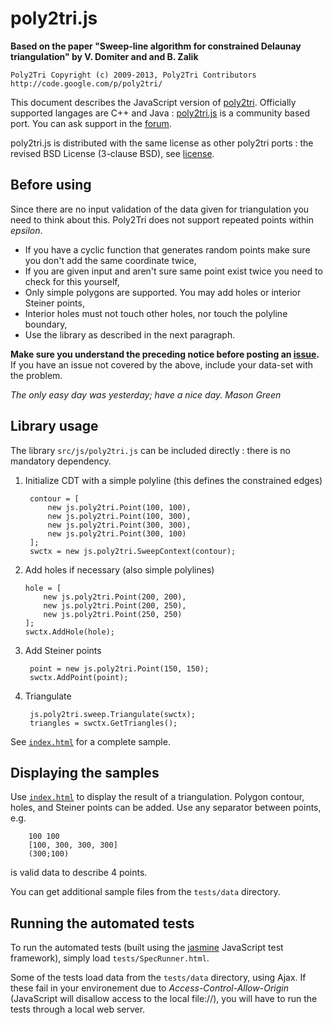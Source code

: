 
poly2tri.js
===========

**Based on the paper "Sweep-line algorithm for constrained Delaunay triangulation" by V. Domiter and and B. Zalik**

    Poly2Tri Copyright (c) 2009-2013, Poly2Tri Contributors
    http://code.google.com/p/poly2tri/

[poly2tri]: http://code.google.com/p/poly2tri/
[poly2tri.js]:https://code.google.com/p/poly2tri/source/checkout?repo=javascript
[forum]: https://groups.google.com/forum/?fromgroups#!forum/poly2tri
[issue]: https://code.google.com/p/poly2tri/issues/list
[license]: LICENSE.txt


This document describes the JavaScript version of [poly2tri]. 
Officially supported langages are C++ and Java : 
[poly2tri.js] is a community based port.
You can ask support in the [forum].


poly2tri.js is distributed with the same license as other poly2tri ports : 
the revised BSD License (3-clause BSD), see [license].


Before using
------------

Since there are no input validation of the data given for triangulation you need to think about this. Poly2Tri does not support repeated points within _epsilon_.

* If you have a cyclic function that generates random points make sure you
  don't  add the same coordinate twice,
* If you are given input and aren't sure same point exist twice you need to 
  check for this yourself,
* Only simple polygons are supported. You may add holes or interior Steiner
  points,
* Interior holes must not touch other holes, nor touch the polyline boundary,
* Use the library as described in the next paragraph.
 
**Make sure you understand the preceding notice before posting an [issue].**
If you have  an issue not covered by the above, include your data-set with the problem.
 
_The only easy day was yesterday; have a nice day. Mason Green_


Library usage
-------------

The library `src/js/poly2tri.js` can be included directly : 
there is no mandatory dependency.

1. Initialize CDT with a simple polyline 
   (this defines the constrained edges)

        contour = [
            new js.poly2tri.Point(100, 100), 
            new js.poly2tri.Point(100, 300), 
            new js.poly2tri.Point(300, 300), 
            new js.poly2tri.Point(300, 100)
        ];
        swctx = new js.poly2tri.SweepContext(contour);
               
2.  Add holes if necessary (also simple polylines)

        hole = [
            new js.poly2tri.Point(200, 200), 
            new js.poly2tri.Point(200, 250), 
            new js.poly2tri.Point(250, 250)
        ];  
        swctx.AddHole(hole);

3. Add Steiner points

        point = new js.poly2tri.Point(150, 150);
        swctx.AddPoint(point);

4. Triangulate

        js.poly2tri.sweep.Triangulate(swctx);
        triangles = swctx.GetTriangles();

See [`index.html`](index.html) for a complete sample.



Displaying the samples
----------------------

Use [`index.html`](index.html) to display the result of a triangulation.
Polygon contour, holes, and Steiner points can be added.
Use any separator between points, e.g.

        100 100
        [100, 300, 300, 300]
        (300;100)
is valid data to describe 4 points.

You can get additional sample files from the `tests/data` directory.


Running the automated tests
---------------------------

To run the automated tests (built using the [jasmine](http://pivotal.github.com/jasmine/) JavaScript test framework), 
simply load `tests/SpecRunner.html`.

Some of the tests load data from the `tests/data` directory, using Ajax.
If these fail in your environement due to *Access-Control-Allow-Origin*
(JavaScript will disallow access to the local file://), you will 
have to run the tests through a local web server.
